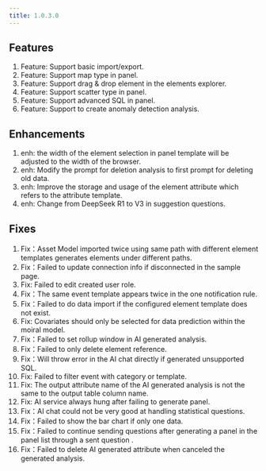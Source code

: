 ```yaml
---
title: 1.0.3.0
---
```


## Features
1. Feature: Support basic import/export.
1. Feature: Support map type in panel.
1. Feature: Support drag & drop element in the elements explorer.
1. Feature: Support scatter type in panel.
1. Feature: Support advanced SQL in panel.
1. Feature: Support to create anomaly detection analysis.  

## Enhancements
1. enh: the width of the element selection in panel template will be adjusted to the width of the browser.
1. enh: Modify the prompt for deletion analysis to first prompt for deleting old data.
1. enh: Improve the storage and usage of the element attribute which refers to the attribute template.
1. enh: Change from DeepSeek R1 to V3 in suggestion questions.

## Fixes
1. Fix：Asset Model imported twice using same path with different element templates generates elements under different paths.
1. Fix：Failed to update connection info if disconnected in the sample page. 
1. Fix: Failed to edit created user role.
1. Fix：The same event template appears twice in the one notification rule.
1. Fix：Failed to do data import if the configured element template does not exist.
1. Fix:  Covariates should only be selected for data prediction within the moiral model.
1. Fix：Failed to set rollup window in AI generated analysis.
1. Fix：Failed to only delete element reference.
1. Fix：Will throw error in the AI chat directly if generated unsupported SQL.
1. Fix: Failed to filter event with category or template.
1. Fix: The output attribute name of the AI generated analysis is not the same to the output table column name.
1. Fix: AI service always hung after failing to generate panel.
1. Fix：AI chat could not be very good at handling statistical questions.
1. Fix：Failed to show the bar chart if only one data.
1. Fix：Failed to continue sending questions after generating a panel in the panel list through a sent question .
1. Fix：Failed to delete AI generated attribute when canceled the generated analysis.

